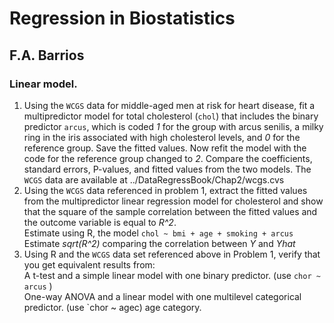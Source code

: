 # Regression in Biostatistics
## F.A. Barrios  
### Linear model.  

1. Using the `WCGS` data for middle-aged men at risk for heart disease, fit a multipredictor model for total cholesterol (`chol`) that includes the binary predictor `arcus`, which is coded *1* for the group with arcus senilis, a milky ring in the iris associated with high cholesterol levels, and *0* for the reference group. Save the fitted values. Now refit the model with the code for the reference group changed to *2*. Compare the coefficients, standard errors, P-values, and fitted values from the two models. The `WCGS` data are available at ../DataRegressBook/Chap2/wcgs.cvs  
2. Using the `WCGS` data referenced in problem 1, extract the fitted values from the multipredictor linear regression model for cholesterol and show that the square of the sample correlation between the fitted values and the outcome variable is equal to *R^2*.  
Estimate using R, the model  `chol ~ bmi + age + smoking + arcus`  Estimate *sqrt(R^2)* comparing the correlation between *Y* and *Yhat*
3. Using R and the `WCGS` data set referenced above in Problem 1, verify that you get equivalent results from:  
A t-test and a simple linear model with one binary predictor. (use `chor ~ arcus` )  
One-way ANOVA and a linear model with one multilevel categorical predictor. (use `chor ~ agec) age category.